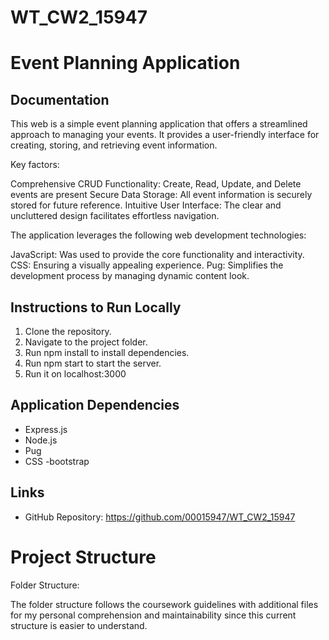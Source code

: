 # WT_CW2_15947
# Event Planning Application


## Documentation

This web is a simple event planning application that offers a streamlined approach to managing your events. It provides a user-friendly interface for creating, storing, and retrieving event information. 

Key factors:

Comprehensive CRUD Functionality:  Create, Read, Update, and Delete events are present
Secure Data Storage:  All event information is securely stored for future reference.
Intuitive User Interface: The clear and uncluttered design facilitates effortless navigation.

The application leverages the following web development technologies:

JavaScript: Was used to provide the core functionality and interactivity.
CSS:  Ensuring a visually appealing experience.
Pug:  Simplifies the development process by managing dynamic content look.

## Instructions to Run Locally

1. Clone the repository.
2. Navigate to the project folder.
3. Run npm install to install dependencies.
4. Run npm start to start the server.
5. Run it on localhost:3000 

## Application Dependencies

- Express.js
- Node.js
- Pug
- CSS -bootstrap 

## Links

- GitHub Repository: https://github.com/00015947/WT_CW2_15947 

# Project Structure

Folder Structure:

The folder structure follows the coursework guidelines with additional files for my personal comprehension and maintainability since this current structure is easier to understand.
